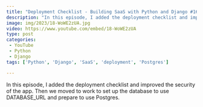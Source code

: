 ```yaml
---
title: "Deployment Checklist - Building SaaS with Python and Django #168"
description: "In this episode, I added the deployment checklist and improved the security of the app. Then we moved to work to set up the database to use DATABASE_URL and prepare to use Postgres."
image: img/2023/18-WoWE2zUA.jpg
video: https://www.youtube.com/embed/18-WoWE2zUA
type: post
categories:
 - YouTube
 - Python
 - Django
tags: ['Python', 'Django', 'SaaS', 'deployment', 'Postgres']

---
```


In this episode, I added the deployment checklist and improved the security of the app. Then we moved to work to set up the database to use DATABASE_URL and prepare to use Postgres.
